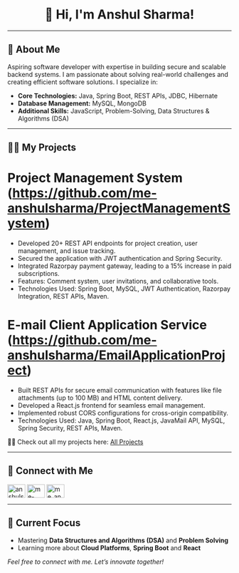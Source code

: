 <h1 align="center">👋 Hi, I'm Anshul Sharma!</h1>

---

## 🚀 About Me
  
Aspiring software developer with expertise in building secure and scalable backend systems. I am passionate about solving real-world challenges and creating efficient software solutions. 
I specialize in:
- **Core Technologies:** Java, Spring Boot, REST APIs, JDBC, Hibernate
- **Database Management:** MySQL, MongoDB
- **Additional Skills:** JavaScript, Problem-Solving, Data Structures & Algorithms (DSA)

--- 

## 👨‍💻 My Projects
# Project Management System (https://github.com/me-anshulsharma/ProjectManagementSystem)
- Developed 20+ REST API endpoints for project creation, user management, and issue tracking.
- Secured the application with JWT authentication and Spring Security.
- Integrated Razorpay payment gateway, leading to a 15% increase in paid subscriptions.
- Features: Comment system, user invitations, and collaborative tools.
- Technologies Used: Spring Boot, MySQL, JWT Authentication, Razorpay Integration, REST APIs, Maven.

# E-mail Client Application Service (https://github.com/me-anshulsharma/EmailApplicationProject)
- Built REST APIs for secure email communication with features like file attachments (up to 100 MB) and HTML content delivery.
- Developed a React.js frontend for seamless email management.
- Implemented robust CORS configurations for cross-origin compatibility.
- Technologies Used: Java, Spring Boot, React.js, JavaMail API, MySQL, Spring Security, REST APIs, Maven.

👨‍💻 Check out all my projects here: [All Projects](https://github.com/me-anshulsharma)

---

## 🔗 Connect with Me

<p align="left">
<a href="https://www.linkedin.com/in/anshulsharma2001" target="blank"><img align="center" src="https://raw.githubusercontent.com/rahuldkjain/github-profile-readme-generator/master/src/images/icons/Social/linked-in-alt.svg" alt="anshulsharma2001" height="30" width="40"/></a>
<a href="https://leetcode.com/u/me-anshulsharma/" target="blank"><img align="center" src="https://raw.githubusercontent.com/rahuldkjain/github-profile-readme-generator/master/src/images/icons/Social/leet-code.svg" alt="me-anshulsharma" height="30" width="40" /></a>
<a href="https://www.geeksforgeeks.org/user/me_anshulsharma/" target="blank"><img align="center" src="https://raw.githubusercontent.com/rahuldkjain/github-profile-readme-generator/master/src/images/icons/Social/geeks-for-geeks.svg" alt="me_anshulsharma" height="30" width="40" /></a>    
</p>  


---


## 🌱 Current Focus
- Mastering **Data Structures and Algorithms (DSA)** and **Problem Solving**
- Learning more about **Cloud Platforms**, **Spring Boot** and **React**


<i>Feel free to connect with me. Let’s innovate together!</i>
